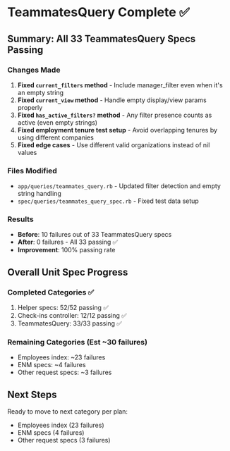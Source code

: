 # TeammatesQuery Complete ✅

## Summary: All 33 TeammatesQuery Specs Passing

### Changes Made

1. **Fixed `current_filters` method** - Include manager_filter even when it's an empty string
2. **Fixed `current_view` method** - Handle empty display/view params properly  
3. **Fixed `has_active_filters?` method** - Any filter presence counts as active (even empty strings)
4. **Fixed employment tenure test setup** - Avoid overlapping tenures by using different companies
5. **Fixed edge cases** - Use different valid organizations instead of nil values

### Files Modified

- `app/queries/teammates_query.rb` - Updated filter detection and empty string handling
- `spec/queries/teammates_query_spec.rb` - Fixed test data setup

### Results

- **Before**: 10 failures out of 33 TeammatesQuery specs  
- **After**: 0 failures - All 33 passing ✅
- **Improvement**: 100% passing rate

## Overall Unit Spec Progress

### Completed Categories ✅
1. Helper specs: 52/52 passing ✅
2. Check-ins controller: 12/12 passing ✅  
3. TeammatesQuery: 33/33 passing ✅

### Remaining Categories (Est ~30 failures)
- Employees index: ~23 failures
- ENM specs: ~4 failures
- Other request specs: ~3 failures

## Next Steps

Ready to move to next category per plan:
- Employees index (23 failures)
- ENM specs (4 failures)
- Other request specs (3 failures)

